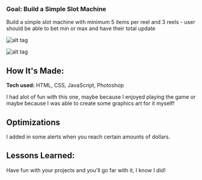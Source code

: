 ### Goal: Build a Simple Slot Machine

Build a simple slot machine with minimum 5 items per reel and 3 reels - user should be able to bet min or max and have their total update


![alt tag](https://i.imgur.com/i3K7ctC.png)

![alt tag](https://slot-machine-jm.netlify.app/)

## How It's Made:

**Tech used:** HTML, CSS, JavaScript, Photoshop

I had alot of fun with this one, maybe because I enjoyed playing the game or maybe because I was able to create some graphics art for it myself!  

## Optimizations

I added in some alerts when you reach certain amounts of dollars.

## Lessons Learned:

Have fun with your projects and you'll go far with it, I know I did!
